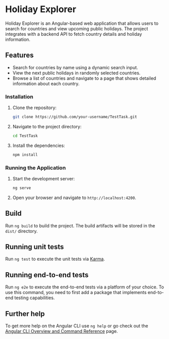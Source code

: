 # Holiday Explorer

Holiday Explorer is an Angular-based web application that allows users to search for countries and view upcoming public holidays. The project integrates with a backend API to fetch country details and holiday information.

## Features

- Search for countries by name using a dynamic search input.
- View the next public holidays in randomly selected countries.
- Browse a list of countries and navigate to a page that shows detailed information about each country.

### Installation

1. Clone the repository:

   ```bash
   git clone https://github.com/your-username/TestTask.git
   ```

2. Navigate to the project directory:

    ```bash
    cd TestTask
    ```

3. Install the dependencies:

    ```bash
    npm install
    ```

### Running the Application

1. Start the development server:

    ```bash
    ng serve
    ```
    
2. Open your browser and navigate to `http://localhost:4200`.

## Build

Run `ng build` to build the project. The build artifacts will be stored in the `dist/` directory.

## Running unit tests

Run `ng test` to execute the unit tests via [Karma](https://karma-runner.github.io).

## Running end-to-end tests

Run `ng e2e` to execute the end-to-end tests via a platform of your choice. To use this command, you need to first add a package that implements end-to-end testing capabilities.

## Further help

To get more help on the Angular CLI use `ng help` or go check out the [Angular CLI Overview and Command Reference](https://angular.dev/tools/cli) page.
